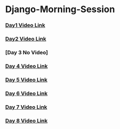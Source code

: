 # Django-Morning-Session

### [Day1 Video Link](https://transcripts.gotomeeting.com/#/s/67eb24d9a7e28823b2f18c946d295b048e246f738af7f7ddac150e48980bd8ce)
### [Day2 Video Link](https://transcripts.gotomeeting.com/#/s/6ad2504934352cdef82b9e3907da0728a53e4173efe08a93c85669c2280b626e)
### [Day 3 No Video]
### [Day 4 Video Link](https://transcripts.gotomeeting.com/#/s/02bf78b7022fb216d8e3d7daafe233cd26d46068f49ec13b4105dd87b73fcdee)
### [Day 5 Video Link](https://transcripts.gotomeeting.com/#/s/63c003c772bf3c5443f973fff227d39aa065dab28797e15e79ca98a70aa306a2)
### [Day 6 Video Link](https://transcripts.gotomeeting.com/#/s/60bcccdc84a505b5a1272487959a656daf6036557e2777ecca3b7942e51e106c)
### [Day 7 Video Link](https://transcripts.gotomeeting.com/#/s/612843ce30cb14d64aca5d3f95d32c9468b28f892f07cfa59d73859851a0ce62)
### [Day 8 Video Link](https://transcripts.gotomeeting.com/#/s/c49df2a993ba09cbc378c866588c9aa19d7d34e30cc257f1f95e5319100639a3)
